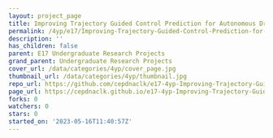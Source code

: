 ```yaml
---
layout: project_page
title: Improving Trajectory Guided Control Prediction for Autonomous Driving
permalink: /4yp/e17/Improving-Trajectory-Guided-Control-Prediction-for-Autonomous-Driving/
description: ''
has_children: false
parent: E17 Undergraduate Research Projects
grand_parent: Undergraduate Research Projects
cover_url: /data/categories/4yp/cover_page.jpg
thumbnail_url: /data/categories/4yp/thumbnail.jpg
repo_url: https://github.com/cepdnaclk/e17-4yp-Improving-Trajectory-Guided-Control-Prediction-for-Autonomous-Driving
page_url: https://cepdnaclk.github.io/e17-4yp-Improving-Trajectory-Guided-Control-Prediction-for-Autonomous-Driving
forks: 0
watchers: 0
stars: 0
started_on: '2023-05-16T11:40:57Z'
---
```


